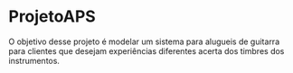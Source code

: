 # ProjetoAPS
O objetivo desse projeto é modelar um sistema para alugueis de guitarra para clientes que desejam experiências diferentes acerta dos timbres dos instrumentos.

